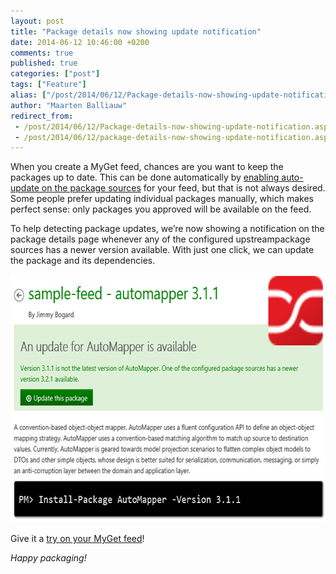 ```yaml
---
layout: post
title: "Package details now showing update notification"
date: 2014-06-12 10:46:00 +0200
comments: true
published: true
categories: ["post"]
tags: ["Feature"]
alias: ["/post/2014/06/12/Package-details-now-showing-update-notification.aspx", "/post/2014/06/12/package-details-now-showing-update-notification.aspx"]
author: "Maarten Balliauw"
redirect_from:
 - /post/2014/06/12/Package-details-now-showing-update-notification.aspx.html
 - /post/2014/06/12/package-details-now-showing-update-notification.aspx.html
---
```


<p>When you create a MyGet feed, chances are you want to keep the packages up to date. This can be done automatically by <a href="https://docs.myget.org/docs/reference/package-sources#Scenario_-_Automatically_updating_packages_from_upstream">enabling auto-update on the package sources</a> for your feed, but that is not always desired. Some people prefer updating individual packages manually, which makes perfect sense: only packages you approved will be available on the feed.</p> <p>To help detecting package updates, we’re now showing a notification on the package details page whenever any of the configured upstreampackage sources has a newer version available. With just one click, we can update the package and its dependencies.</p> <p><a href="/images/image_98.png"><img width="640" height="397" title="Package update notifications" style="border: 0px currentColor; border-image: none; padding-top: 0px; padding-right: 0px; padding-left: 0px; display: inline; background-image: none;" alt="Package update notifications" src="/images/image_thumb_96.png" border="0"></a></p> <p>Give it a <a href="http://www.myget.org">try on your MyGet feed</a>!</p> <p><em>Happy packaging!</em></p>



